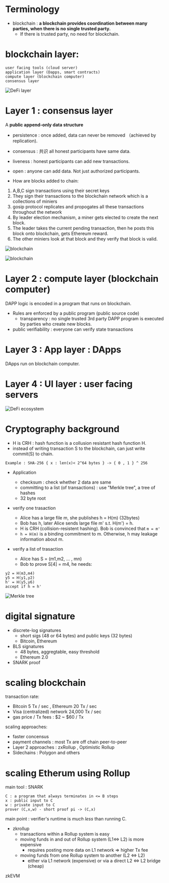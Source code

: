 # Terminology
- blockchain : **a blockchain provides coordination between many parties, when there is no single trusted party.**  
  - If there is trusted party, no need for blockchain. 


# blockchain layer:  
```
user facing tools (cloud server)
application layer (Dapps, smart contracts)
compute layer (blockchain computer)
consensus layer
```
![DeFi layer](/img/DeFi-layer.png)

# Layer 1 : consensus layer
A **public append-only data structure**
- persistence : once added, data can never be removed （achieved by replication).  
- consensus : 共识 all honest participants have same data.    
- liveness : honest participants can add new transactions.    
- open : anyone can add data. Not just authorized participants.    


- How are blocks added to chain:  
1. A,B,C sign transactions using their secret keys
2. They sign their transactions to the blockchain network which is a collections of miniers
3. gosip protocol replicates and propogates all these transactions throughout the network
4. By leader election mechanism, a miner gets elected to create the next block.
5. The leader takes the current pending transaction, then he posts this block onto blockchain, gets Ethereum reward.
6. The other miniers look at that block and they verify that block is valid.  


![blockchain](/img/blockchain.png)

![blockchain](/img/blockchain2.png)

# Layer 2 : compute layer (blockchain computer)
DAPP logic is encoded in a program that runs on blockchain.  
- Rules are enforced by a public program (public source code)
  - transparency : no single trusted 3rd party 
DAPP program is executed by parties who create new blocks.
- public verifiability : everyone can verify state transactions


# Layer 3 : App layer : DApps
DApps run on blockchain computer.  

# Layer 4 : UI layer : user facing servers  
![DeFi ecosystem](/img/DeFi-ecosystem.png)


# Cryptography background  
- H is CRH : hash function is a collusion resistant hash function H.  
- instead of writing transaction S to the blockchain, can just write commit(S) to chain.   
```
Example : SHA-256 { x : len(x)< 2^64 bytes } -> { 0 , 1 } ^ 256
```
- Application
  - checksum : check whether 2 data are same
  - committing to a list (of transactions) : use "Merkle tree", a tree of hashes
  - 32 byte root


- verify one trasaction 
  - Alice has a large file m, she publishes h = H(m) (32bytes)  
  - Bob has h, later Alice sends large file m' s.t. H(m') = h. 
  - H is CRH (collision-resistent hashing). Bob is convinced that ```m = m'```   
  - ```h = H(m)``` is a binding commitment to m. Otherwise, h may leakage information about m.  


- verify a list of trasaction  
  - Alice has S = (m1,m2, ... , mn)  
  - Bob to prove S[4] = m4, he needs:  
```
y2 = H(m3,m4)  
y5 = H(y1,y2)  
h' = H(y5,y6)  
accept if h = h'  
```

![Merkle tree](/img/Merkle_tree.png)


# digital signature
- discrete-log signatures
  - short sigs (48 or 64 bytes) and public keys (32 bytes)
  - Bitcoin, Ethereum
- BLS signatures
  - 48 bytes, aggregtable, easy threshold
  - Ethereum 2.0
- SNARK proof


# scaling blockchain
transaction rate:
- Bitcoin 5 Tx / sec , Ethereum 20 Tx / sec  
- Visa (centralized) network 24,000 Tx / sec  
- gas price / Tx fees : $2 ~ $60 / Tx  


scaling approaches:
- faster concensus
- payment channels : most Tx are off chain peer-to-peer
- Layer 2 approaches : zxRollup , Optimistic Rollup
- Sidechains : Polygon and others

# scaling Etherum using Rollup
main tool : SNARK  
```
C : a program that always terminates in <= B steps
x : public input to C
w : private input to C
prover (C,x,w) - short proof pi -> (C,x)
```
main point : verifier's runtime is *much less* than running C.   

- zkrollup
  - transactions within a Rollup system is easy
  - moving funds in and out of Rollup system (L1<=> L2) is more expensive
    - requires posting more data on L1 network => higher Tx fee
  - moving funds from one Rollup system to another (L2 <=> L2)
    - either via L1 network (expensive) or via a direct L2 <=> L2 bridge (cheap)

zkEVM




